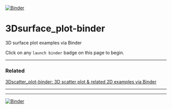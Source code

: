 [![Binder](https://mybinder.org/badge_logo.svg)](https://mybinder.org/v2/gh/fomightez/3Dsurface_plot-binder/master?filepath=index.ipynb)

# 3Dsurface_plot-binder

3D surface plot examples via Binder

Click on any `launch binder` badge on this page to begin.


----------

### Related

[3Dscatter_plot-binder: 3D scatter plot & related 2D examples via Binder](https://github.com/fomightez/3Dscatter_plot-binder)

----------


----------

[![Binder](https://mybinder.org/badge_logo.svg)](https://mybinder.org/v2/gh/fomightez/3Dsurface_plot-binder/master?filepath=index.ipynb)